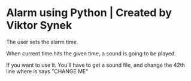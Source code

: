 # Alarm using Python | Created by Viktor Synek
The user sets the alarm time.

When current time hits the given time, a sound is going to be played.

If you want to use it. You'll have to get a sound file, and change the 42th line where is says "CHANGE.ME"
